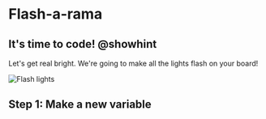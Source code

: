 # Flash-a-rama

## It's time to code! @showhint

Let's get real bright. We're going to make all the lights flash on your board!

![Flash lights](/static/tutorials/lights-flashing.gif)

## Step 1: Make a new variable

<!-- ## Step 2 Show the temperature

Get a ``||input:temperature||`` block and place it in the value slot of ``||basic:show number||``.

```blocks
forever(function() {
    basic.showNumber(input.temperature())
    basic.pause(1000)
})
``` -->
